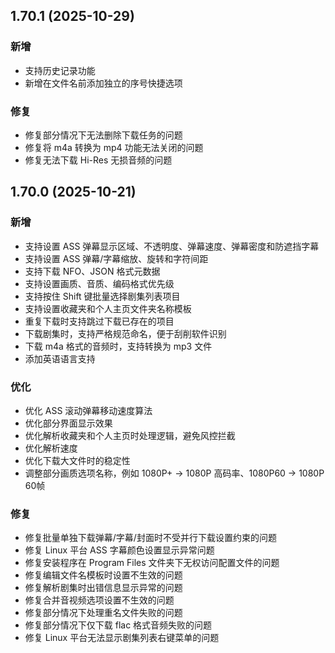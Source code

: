 ## 1.70.1 (2025-10-29)
### 新增
* 支持历史记录功能
* 新增在文件名前添加独立的序号快捷选项

### 修复
* 修复部分情况下无法删除下载任务的问题
* 修复将 m4a 转换为 mp4 功能无法关闭的问题
* 修复无法下载 Hi-Res 无损音频的问题

## 1.70.0 (2025-10-21)
### 新增
* 支持设置 ASS 弹幕显示区域、不透明度、弹幕速度、弹幕密度和防遮挡字幕
* 支持设置 ASS 弹幕/字幕缩放、旋转和字符间距
* 支持下载 NFO、JSON 格式元数据
* 支持设置画质、音质、编码格式优先级
* 支持按住 Shift 键批量选择剧集列表项目
* 支持设置收藏夹和个人主页文件夹名称模板
* 重复下载时支持跳过下载已存在的项目
* 下载剧集时，支持严格规范命名，便于刮削软件识别
* 下载 m4a 格式的音频时，支持转换为 mp3 文件
* 添加英语语言支持

### 优化
* 优化 ASS 滚动弹幕移动速度算法
* 优化部分界面显示效果
* 优化解析收藏夹和个人主页时处理逻辑，避免风控拦截
* 优化解析速度
* 优化下载大文件时的稳定性
* 调整部分画质选项名称，例如 1080P+ -> 1080P 高码率、1080P60 -> 1080P 60帧

### 修复
* 修复批量单独下载弹幕/字幕/封面时不受并行下载设置约束的问题
* 修复 Linux 平台 ASS 字幕颜色设置显示异常问题
* 修复安装程序在 Program Files 文件夹下无权访问配置文件的问题
* 修复编辑文件名模板时设置不生效的问题
* 修复解析剧集时出错信息显示异常的问题
* 修复合并音视频选项设置不生效的问题
* 修复部分情况下处理重名文件失败的问题
* 修复部分情况下仅下载 flac 格式音频失败的问题
* 修复 Linux 平台无法显示剧集列表右键菜单的问题
